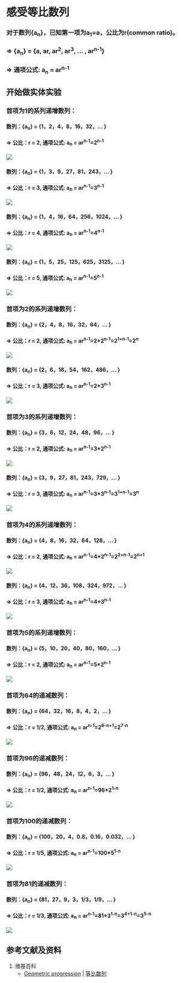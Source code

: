 # 感受等比数列
### 对于数列{a<sub>n</sub>}，已知第一项为a<sub>1</sub>=a，公比为r(common ratio)。
### => {a<sub>n</sub>} =  {a, ar, ar<sup>2</sup>, ar<sup>3</sup>, ... , ar<sup>n-1</sup>}
### => 通项公式: a<sub>n</sub> = ar<sup>n-1</sup>

## 开始做实体实验

###  首项为1的系列递增数列：
#### 数列：{a<sub>n</sub>} =  {1，2，4，8，16，32，... }
#### => 公比：r = 2,  通项公式: a<sub>n</sub> = ar<sup>n-1</sup>=2<sup>n-1</sup>
![](/images/数论/典型数列/感受等比数列/1a1.jpg)

#### 数列：{a<sub>n</sub>} =  {1，3，9，27，81，243，... }
#### => 公比：r = 3,  通项公式: a<sub>n</sub> = ar<sup>n-1</sup>=3<sup>n-1</sup>
![](/images/数论/典型数列/感受等比数列/1a1.jpg)

#### 数列：{a<sub>n</sub>} =  {1，4，16，64，256，1024，... }
#### => 公比：r = 4,  通项公式: a<sub>n</sub> = ar<sup>n-1</sup>=4<sup>n-1</sup>
![](/images/数论/典型数列/感受等比数列/1a1.jpg)

#### 数列：{a<sub>n</sub>} =  {1，5，25，125，625，3125，... }
#### => 公比：r = 5,  通项公式: a<sub>n</sub> = ar<sup>n-1</sup>=5<sup>n-1</sup>
![](/images/数论/典型数列/感受等比数列/1a1.jpg)

###  首项为2的系列递增数列：
#### 数列：{a<sub>n</sub>} =  {2，4，8，16，32，64，... }
#### => 公比：r = 2,  通项公式: a<sub>n</sub> = ar<sup>n-1</sup>=2*2<sup>n-1</sup>=2<sup>1+n-1</sup>=2<sup>n</sup>
![](/images/数论/典型数列/感受等比数列/1a1.jpg)

#### 数列：{a<sub>n</sub>} =  {2，6，18，54，162，486，... }
#### => 公比：r = 3,  通项公式: a<sub>n</sub> = ar<sup>n-1</sup>=2*3<sup>n-1</sup>
![](/images/数论/典型数列/感受等比数列/1a1.jpg)

###  首项为3的系列递增数列：
#### 数列：{a<sub>n</sub>} =  {3，6，12，24，48，96，... }
#### => 公比：r = 2,  通项公式: a<sub>n</sub> = ar<sup>n-1</sup>=3*2<sup>n-1</sup>
![](/images/数论/典型数列/感受等比数列/1a1.jpg)

#### 数列：{a<sub>n</sub>} =  {3，9，27，81，243，729，... }
#### => 公比：r = 3,  通项公式: a<sub>n</sub> = ar<sup>n-1</sup>=3*3<sup>n-1</sup>=3<sup>1+n-1</sup>=3<sup>n</sup>
![](/images/数论/典型数列/感受等比数列/1a1.jpg)

###  首项为4的系列递增数列：
#### 数列：{a<sub>n</sub>} =  {4，8，16，32，64，128，... }
#### => 公比：r = 2,  通项公式: a<sub>n</sub> = ar<sup>n-1</sup>=4*2<sup>n-1</sup>=2<sup>2+n-1</sup>=2<sup>n+1</sup>
![](/images/数论/典型数列/感受等比数列/1a1.jpg)

#### 数列：{a<sub>n</sub>} =  {4，12，36，108，324，972，... }
#### => 公比：r = 3,  通项公式: a<sub>n</sub> = ar<sup>n-1</sup>=4*3<sup>n-1</sup>
![](/images/数论/典型数列/感受等比数列/1a1.jpg)

###  首项为5的系列递增数列：
#### 数列：{a<sub>n</sub>} =  {5，10，20，40，80，160，... }
#### => 公比：r = 2,  通项公式: a<sub>n</sub> = ar<sup>n-1</sup>=5*2<sup>n-1</sup>
![](/images/数论/典型数列/感受等比数列/1a1.jpg)

###  首项为64的递减数列：
#### 数列：{a<sub>n</sub>} =  {64，32，16，8，4，2，... }
#### => 公比：r = 1/2,  通项公式: a<sub>n</sub> = ar<sup>n-1</sup>=2<sup>6-n+1</sup>=2<sup>7-n</sup>
![](/images/数论/典型数列/感受等比数列/1a1.jpg)

###  首项为96的递减数列：
#### 数列：{a<sub>n</sub>} =  {96，48，24，12，6，3，... }
#### => 公比：r = 1/2,  通项公式: a<sub>n</sub> = ar<sup>n-1</sup>=96*2<sup>1-n</sup>
![](/images/数论/典型数列/感受等比数列/1a1.jpg)

###  首项为100的递减数列：
#### 数列：{a<sub>n</sub>} =  {100，20，4，0.8，0.16，0.032，... }
#### => 公比：r = 1/5,  通项公式: a<sub>n</sub> = ar<sup>n-1</sup>=100*5<sup>1-n</sup>
![](/images/数论/典型数列/感受等比数列/1a1.jpg)

###  首项为81的递减数列：
#### 数列：{a<sub>n</sub>} =  {81，27，9，3，1/3，1/9，... }
#### => 公比：r = 1/3,  通项公式: a<sub>n</sub> = ar<sup>n-1</sup>=81*3<sup>1-n</sup>=3<sup>4+1-n</sup>=3<sup>5-n</sup>
![](/images/数论/典型数列/感受等比数列/1a1.jpg)

## 参考文献及资料

1. 维基百科
	- [Geometric progression](https://en.wikipedia.org/wiki/Geometric_progression) | [等比数列](https://zh.wikipedia.org/wiki/%E7%AD%89%E6%AF%94%E6%95%B0%E5%88%97) 